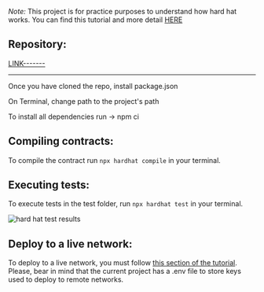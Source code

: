*Note:* This project is for practice purposes to understand how hard hat works. You can find this tutorial and more detail [HERE](https://hardhat.org/tutorial)
 
## Repository:
 
[LINK-------](https://github.com/Bluemary04/hard-hat.git)
***
 
Once you have cloned the repo, install package.json
 
On Terminal, change path to the project's path
 
To install all dependencies run -> npm ci
 
## Compiling contracts:
 
To compile the contract run `npx hardhat compile` in your terminal.
 
## Executing tests:
 
To execute tests in the test folder, run `npx hardhat test` in your terminal.
 
![hard hat test results](/Documents/Lightshot/HHtest_results.jpg "hard hat test results")
 
## Deploy to a live network:
 
To deploy to a live network, you must follow [this section of the tutorial](https://hardhat.org/tutorial/deploying-to-a-live-network). Please, bear in mind that the current project has a .env file to store keys used to deploy to remote networks.